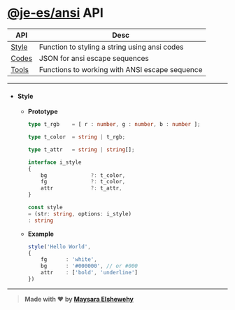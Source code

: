 # [@je-es/ansi](../../../README.md) API

| API                 | Desc                                           |
| ------------------- | ---------------------------------------------- |
| [Style](#style)     | Function to styling a string using ansi codes  |
| [Codes](./codes.md) | JSON for ansi escape sequences                 |
| [Tools](./tools.md) | Functions to working with ANSI escape sequence |

---

- #### Style

    - **Prototype**

      ```ts
      type t_rgb    = [ r : number, g : number, b : number ];

      type t_color  = string | t_rgb;

      type t_attr   = string | string[];
      ```

      ```ts
      interface i_style
      {
          bg              ?: t_color,
          fg              ?: t_color,
          attr            ?: t_attr,
      }
      ```

      ```ts
      const style
      = (str: string, options: i_style)
      : string
      ```

    - **Example**

      ```ts
      style('Hello World',
      {
          fg      : 'white',
          bg      : '#000000', // or #000
          attr    : ['bold', 'underline']
      })
      ```

---

> **Made with ❤ by [Maysara Elshewehy](https://github.com/Maysara-Elshewehy)**
